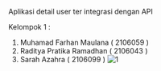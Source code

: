 Aplikasi detail user ter integrasi dengan API 

Kelompok 1 :
  1. Muhamad Farhan Maulana ( 2106059 )
  2. Raditya Pratika Ramadhan ( 2106043 )
  3. Sarah Azahra  ( 2106099 )
![1](https://github.com/hanlol01/belajar_api/assets/151630488/0fd0a50a-7e18-4199-b093-01660b503dcc)
